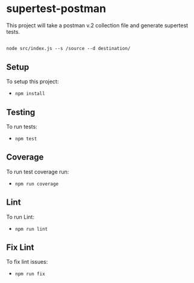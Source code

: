 # supertest-postman

This project will take a postman v.2 collection file and generate supertest tests.

##

`node src/index.js --s /source --d destination/`

## Setup
To setup this project:
* `npm install`

## Testing
To run tests:
* `npm test`

## Coverage
To run test coverage run:
* `npm run coverage`

## Lint
To run Lint:
* `npm run lint`

## Fix Lint
To fix lint issues:
* `npm run fix`
